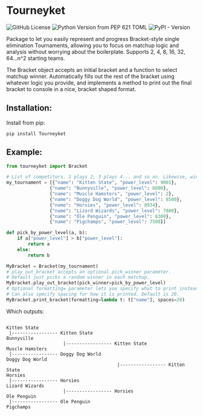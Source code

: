 # Tourneyket
![GitHub License](https://img.shields.io/github/license/shoenot/tourneyket?style=for-the-badge)
![Python Version from PEP 621 TOML](https://img.shields.io/python/required-version-toml?tomlFilePath=https%3A%2F%2Fraw.githubusercontent.com%2Fshoenot%2Ftourneyket%2Frefs%2Fheads%2Fmain%2Fpyproject.toml&style=for-the-badge)
![PyPI - Version](https://img.shields.io/pypi/v/tourneyket?style=for-the-badge)

Package to let you easily represent and progress Bracket-style single elimination Tournaments,
allowing you to focus on matchup logic and analysis without worrying about the boilerplate. 
Supports 2, 4, 8, 16, 32, 64...n^2 starting teams.

The Bracket object accepts an initial bracket and a function to select matchup winner.
Automatically fills out the rest of the bracket using whatever logic you provide, 
and implements a method to print out the final bracket to console in a nice, bracket shaped format. 

## Installation:

Install from pip: 

```
pip install Tourneyket 
```

## Example:

```python
from tourneyket import Bracket

# List of competitors. 1 plays 2, 3 plays 4... and so on. Likewise, winner of 1v2 plays winner of 3v4, etc.
my_tournament = [{"name": "Kitten State", "power_level": 9001},
                {"name": "Bunnyville", "power_level": 6000},
                {"name": "Muscle Hamsters", "power_level": 2},
                {"name": "Doggy Dog World", "power_level": 8500},
                {"name": "Horsies", "power_level": 8934},
                {"name": "Lizard Wizards", "power_level": 7800},
                {"name": "Ole Penguin", "power_level": 8300},
                {"name": "Pigchamps", "power_level": 7500}]

def pick_by_power_level(a, b):
    if a["power_level"] > b["power_level"]:
        return a 
    else: 
        return b

MyBracket = Bracket(my_tournament)
# play_out_bracket accepts an optional pick_winner parameter. 
# Default just picks a random winner in each matchup.
MyBracket.play_out_bracket(pick_winner=pick_by_power_level)
# Optional formatting= parameter lets you specify what to print instead of just printing the whole dictionary
# Can also specify spacing for how it is printed. Default is 20.
MyBracket.print_bracket(formatting=lambda t: t["name"], spaces=20)
```

Which outputs: 

```

Kitten State
 |----------------- Kitten State
Bunnyville
                     |----------------- Kitten State
Muscle Hamsters
 |----------------- Doggy Dog World
Doggy Dog World
                                         |----------------- Kitten State
Horsies
 |----------------- Horsies
Lizard Wizards
                     |----------------- Horsies
Ole Penguin
 |----------------- Ole Penguin
Pigchamps

```
